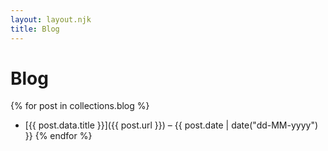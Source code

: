 ```yaml
---
layout: layout.njk
title: Blog
---
```


# Blog

{% for post in collections.blog %}
- [{{ post.data.title }}]({{ post.url }}) – {{ post.date | date("dd-MM-yyyy") }}
{% endfor %}
